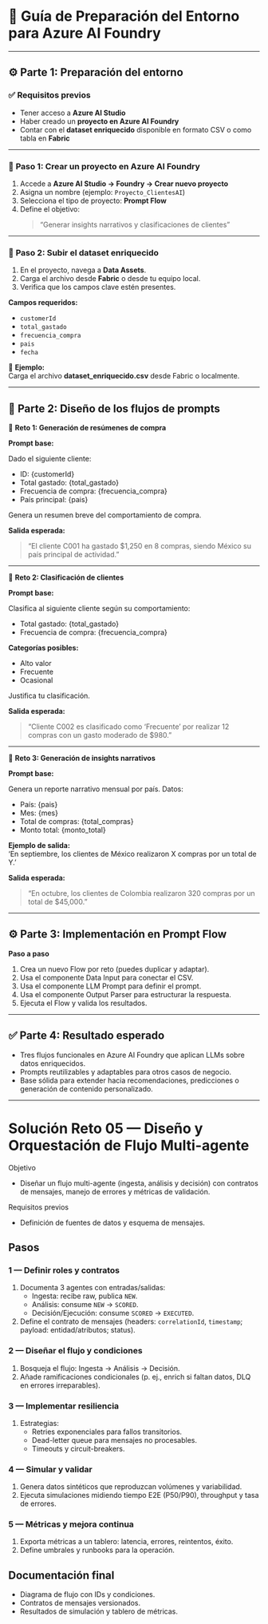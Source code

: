 # 🤖 **Guía de Preparación del Entorno para Azure AI Foundry**

---

## ⚙️ **Parte 1: Preparación del entorno**

### ✅ **Requisitos previos**

- Tener acceso a **Azure AI Studio**  
- Haber creado un **proyecto en Azure AI Foundry**  
- Contar con el **dataset enriquecido** disponible en formato CSV o como tabla en **Fabric**

---

### 🔹 **Paso 1: Crear un proyecto en Azure AI Foundry**

1. Accede a **Azure AI Studio → Foundry → Crear nuevo proyecto**  
2. Asigna un nombre (ejemplo: `Proyecto_ClientesAI`)  
3. Selecciona el tipo de proyecto: **Prompt Flow**  
4. Define el objetivo:  
   > “Generar insights narrativos y clasificaciones de clientes”

---

### 🔹 **Paso 2: Subir el dataset enriquecido**

1. En el proyecto, navega a **Data Assets**.  
2. Carga el archivo desde **Fabric** o desde tu equipo local.  
3. Verifica que los campos clave estén presentes.  

**Campos requeridos:**
- `customerId`
- `total_gastado`
- `frecuencia_compra`
- `pais`
- `fecha`

📂 **Ejemplo:**  
Carga el archivo **dataset_enriquecido.csv** desde Fabric o localmente.

---

## 🧠 **Parte 2: Diseño de los flujos de prompts**

🔹 **Reto 1: Generación de resúmenes de compra**

**Prompt base:**

Dado el siguiente cliente:  
- ID: {customerId}  
- Total gastado: {total_gastado}  
- Frecuencia de compra: {frecuencia_compra}  
- País principal: {pais}  

Genera un resumen breve del comportamiento de compra.  

**Salida esperada:**

> “El cliente C001 ha gastado $1,250 en 8 compras, siendo México su país principal de actividad.”

---

🔹 **Reto 2: Clasificación de clientes**

**Prompt base:**  

Clasifica al siguiente cliente según su comportamiento:  
- Total gastado: {total_gastado}  
- Frecuencia de compra: {frecuencia_compra}  

**Categorías posibles:**  
- Alto valor  
- Frecuente  
- Ocasional  

Justifica tu clasificación.  

**Salida esperada:**

> “Cliente C002 es clasificado como ‘Frecuente’ por realizar 12 compras con un gasto moderado de $980.”

---

🔹 **Reto 3: Generación de insights narrativos**

**Prompt base:**  

Genera un reporte narrativo mensual por país. Datos:  
- País: {pais}  
- Mes: {mes}  
- Total de compras: {total_compras}  
- Monto total: {monto_total}  

**Ejemplo de salida:**  
‘En septiembre, los clientes de México realizaron X compras por un total de Y.’  

**Salida esperada:**

> “En octubre, los clientes de Colombia realizaron 320 compras por un total de $45,000.”

---

## ⚙️ **Parte 3: Implementación en Prompt Flow**

**Paso a paso**

1. Crea un nuevo Flow por reto (puedes duplicar y adaptar).  
2. Usa el componente Data Input para conectar el CSV.  
3. Usa el componente LLM Prompt para definir el prompt.  
4. Usa el componente Output Parser para estructurar la respuesta.  
5. Ejecuta el Flow y valida los resultados.  

---

## ✅ **Parte 4: Resultado esperado**

- Tres flujos funcionales en Azure AI Foundry que aplican LLMs sobre datos enriquecidos.  
- Prompts reutilizables y adaptables para otros casos de negocio.  
- Base sólida para extender hacia recomendaciones, predicciones o generación de contenido personalizado.

---







# Solución Reto 05 — Diseño y Orquestación de Flujo Multi-agente

Objetivo
- Diseñar un flujo multi-agente (ingesta, análisis y decisión) con contratos de mensajes, manejo de errores y métricas de validación.

Requisitos previos
- Definición de fuentes de datos y esquema de mensajes.

## Pasos

### 1 — Definir roles y contratos

1. Documenta 3 agentes con entradas/salidas:
   - Ingesta: recibe raw, publica `NEW`.
   - Análisis: consume `NEW` → `SCORED`.
   - Decisión/Ejecución: consume `SCORED` → `EXECUTED`.
2. Define el contrato de mensajes (headers: `correlationId`, `timestamp`; payload: entidad/atributos; status).

### 2 — Diseñar el flujo y condiciones

1. Bosqueja el flujo: Ingesta → Análisis → Decisión.
2. Añade ramificaciones condicionales (p. ej., enrich si faltan datos, DLQ en errores irreparables).

### 3 — Implementar resiliencia

1. Estrategias:
   - Retries exponenciales para fallos transitorios.
   - Dead-letter queue para mensajes no procesables.
   - Timeouts y circuit-breakers.

### 4 — Simular y validar

1. Genera datos sintéticos que reproduzcan volúmenes y variabilidad.
2. Ejecuta simulaciones midiendo tiempo E2E (P50/P90), throughput y tasa de errores.

### 5 — Métricas y mejora continua

1. Exporta métricas a un tablero: latencia, errores, reintentos, éxito.
2. Define umbrales y runbooks para la operación.

## Documentación final
- Diagrama de flujo con IDs y condiciones.
- Contratos de mensajes versionados.
- Resultados de simulación y tablero de métricas.






